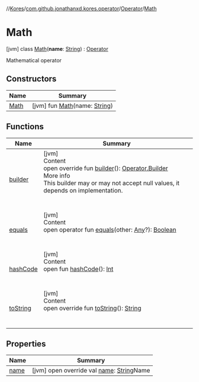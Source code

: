 //[Kores](../../../index.md)/[com.github.jonathanxd.kores.operator](../../index.md)/[Operator](../index.md)/[Math](index.md)



# Math  
 [jvm] class [Math](index.md)(**name**: [String](https://kotlinlang.org/api/latest/jvm/stdlib/kotlin/-string/index.html)) : [Operator](../index.md)

Mathematical operator

   


## Constructors  
  
|  Name|  Summary| 
|---|---|
| <a name="com.github.jonathanxd.kores.operator/Operator.Math/Math/#kotlin.String/PointingToDeclaration/"></a>[Math](-math.md)| <a name="com.github.jonathanxd.kores.operator/Operator.Math/Math/#kotlin.String/PointingToDeclaration/"></a> [jvm] fun [Math](-math.md)(name: [String](https://kotlinlang.org/api/latest/jvm/stdlib/kotlin/-string/index.html))   <br>


## Functions  
  
|  Name|  Summary| 
|---|---|
| <a name="com.github.jonathanxd.kores.operator/Operator/builder/#/PointingToDeclaration/"></a>[builder](../builder.md)| <a name="com.github.jonathanxd.kores.operator/Operator/builder/#/PointingToDeclaration/"></a>[jvm]  <br>Content  <br>open override fun [builder](../builder.md)(): [Operator.Builder](../-builder/index.md)  <br>More info  <br>This builder may or may not accept null values, it depends on implementation.  <br><br><br>
| <a name="kotlin/Any/equals/#kotlin.Any?/PointingToDeclaration/"></a>[equals](../../../com.github.jonathanxd.kores.util/-simple-resolver/index.md#%5Bkotlin%2FAny%2Fequals%2F%23kotlin.Any%3F%2FPointingToDeclaration%2F%5D%2FFunctions%2F-1211764316)| <a name="kotlin/Any/equals/#kotlin.Any?/PointingToDeclaration/"></a>[jvm]  <br>Content  <br>open operator fun [equals](../../../com.github.jonathanxd.kores.util/-simple-resolver/index.md#%5Bkotlin%2FAny%2Fequals%2F%23kotlin.Any%3F%2FPointingToDeclaration%2F%5D%2FFunctions%2F-1211764316)(other: [Any](https://kotlinlang.org/api/latest/jvm/stdlib/kotlin/-any/index.html)?): [Boolean](https://kotlinlang.org/api/latest/jvm/stdlib/kotlin/-boolean/index.html)  <br><br><br>
| <a name="kotlin/Any/hashCode/#/PointingToDeclaration/"></a>[hashCode](../../../com.github.jonathanxd.kores.util/-simple-resolver/index.md#%5Bkotlin%2FAny%2FhashCode%2F%23%2FPointingToDeclaration%2F%5D%2FFunctions%2F-1211764316)| <a name="kotlin/Any/hashCode/#/PointingToDeclaration/"></a>[jvm]  <br>Content  <br>open fun [hashCode](../../../com.github.jonathanxd.kores.util/-simple-resolver/index.md#%5Bkotlin%2FAny%2FhashCode%2F%23%2FPointingToDeclaration%2F%5D%2FFunctions%2F-1211764316)(): [Int](https://kotlinlang.org/api/latest/jvm/stdlib/kotlin/-int/index.html)  <br><br><br>
| <a name="com.github.jonathanxd.kores.operator/Operator/toString/#/PointingToDeclaration/"></a>[toString](../to-string.md)| <a name="com.github.jonathanxd.kores.operator/Operator/toString/#/PointingToDeclaration/"></a>[jvm]  <br>Content  <br>open override fun [toString](../to-string.md)(): [String](https://kotlinlang.org/api/latest/jvm/stdlib/kotlin/-string/index.html)  <br><br><br>


## Properties  
  
|  Name|  Summary| 
|---|---|
| <a name="com.github.jonathanxd.kores.operator/Operator.Math/name/#/PointingToDeclaration/"></a>[name](index.md#%5Bcom.github.jonathanxd.kores.operator%2FOperator.Math%2Fname%2F%23%2FPointingToDeclaration%2F%5D%2FProperties%2F-1211764316)| <a name="com.github.jonathanxd.kores.operator/Operator.Math/name/#/PointingToDeclaration/"></a> [jvm] open override val [name](index.md#%5Bcom.github.jonathanxd.kores.operator%2FOperator.Math%2Fname%2F%23%2FPointingToDeclaration%2F%5D%2FProperties%2F-1211764316): [String](https://kotlinlang.org/api/latest/jvm/stdlib/kotlin/-string/index.html)Name   <br>

